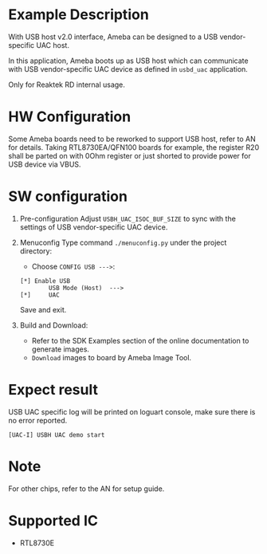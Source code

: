 # Example Description

With USB host v2.0 interface, Ameba can be designed to a USB vendor-specific UAC host.

In this application, Ameba boots up as USB host which can communicate with USB vendor-specific UAC device as defined in `usbd_uac` application.

Only for Reaktek RD internal usage.

# HW Configuration

Some Ameba boards need to be reworked to support USB host, refer to AN for details.
Taking RTL8730EA/QFN100 boards for example, the register R20 shall be parted on with 0Ohm register or just shorted to provide power for USB device via VBUS.

# SW configuration

1. Pre-configuration
   Adjust `USBH_UAC_ISOC_BUF_SIZE` to sync with the settings of USB vendor-specific UAC device.

2. Menuconfig
	Type command `./menuconfig.py` under the project directory:
	- Choose `CONFIG USB --->`:
	```
	[*] Enable USB
			USB Mode (Host)  --->
	[*] 	UAC
	```
	Save and exit.

3. Build and Download:
   * Refer to the SDK Examples section of the online documentation to generate images.
   * `Download` images to board by Ameba Image Tool.

# Expect result

USB UAC specific log will be printed on loguart console, make sure there is no error reported.
```
[UAC-I] USBH UAC demo start
```

# Note

For other chips, refer to the AN for setup guide.

# Supported IC

- RTL8730E
